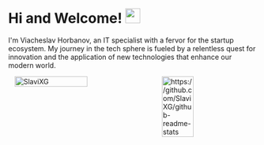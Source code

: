 <h1> Hi and Welcome! <img src="https://emojis.slackmojis.com/emojis/images/1531849430/4246/blob-sunglasses.gif?1531849430" width="30"/> </h1>
<p> I'm Viacheslav Horbanov, an IT specialist with a fervor for the startup ecosystem. My journey in the tech sphere is fueled by a relentless quest for innovation and the application of new technologies that enhance our modern world. </p>
<div style="display:flex; justify-content: space-around;">
  <img src="https://github-readme-stats.vercel.app/api?username=SlaviXG&show_icons=true&count_private=true&include_all_commits=true" alt="SlaviXG" width="54%"/>
  <img src="https://github-readme-stats.vercel.app/api/top-langs/?username=SlaviXG&layout=compact&langs_count=8" alt="https://github.com/SlaviXG/github-readme-stats" width="35.7%"/>
</div>

